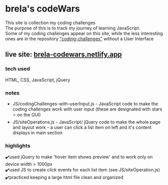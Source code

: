 # brela's codeWars
This site is collection my coding challenges<br>
The purpose of this is to track my journey of learning JavaScript.<br>
Some of my coding challenges appear on this site, while the less interesting ones are in the repository <a href="https://github.com/Brela/coding-challenges" target="_blank">"coding-challenges"</a> without a User Interface
## live site: <a href="https://brela-codewars.netlify.app/" target="_blank">brela-codewars.netlify.app</a>
### tech used
HTML, CSS, JavaScript, jQuery
### notes
* JS/codingChallenges-with-userInput.js - JavaScript code to make the coding challenges work with user input (these are designated with stars ⭐ on the GUI)
* JS/siteOperations.js - JavaScript/ jQuery code to make the whole page and layout work - a user can click a list item on left and it's content displays in main section

### highlights
✔️used jQuery to make 'hover item shows preview' and to work only on device width > 1000px<br>
✔️used JS to create click events for each list item (see JS/siteOperation.js)<br>
✔️practiced keeping a large html file clean and organized<br>


